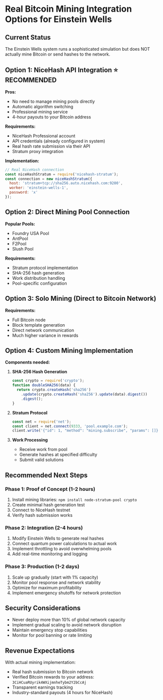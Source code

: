# Real Bitcoin Mining Integration Options for Einstein Wells

## Current Status
The Einstein Wells system runs a sophisticated simulation but does NOT actually mine Bitcoin or send hashes to the network.

## Option 1: NiceHash API Integration ⭐ RECOMMENDED
**Pros:**
- No need to manage mining pools directly
- Automatic algorithm switching
- Professional mining service
- 4-hour payouts to your Bitcoin address

**Requirements:**
- NiceHash Professional account
- API credentials (already configured in system)
- Real hash rate submission via their API
- Stratum proxy integration

**Implementation:**
```javascript
// Real NiceHash connection
const niceHashStratum = require('nicehash-stratum');
const connection = new niceHashStratum({
  host: 'stratum+tcp://sha256.auto.nicehash.com:9200',
  worker: 'einstein-wells-1',
  password: 'x'
});
```

## Option 2: Direct Mining Pool Connection
**Popular Pools:**
- Foundry USA Pool
- AntPool  
- F2Pool
- Slush Pool

**Requirements:**
- Stratum protocol implementation
- SHA-256 hash generation
- Work distribution handling
- Pool-specific configuration

## Option 3: Solo Mining (Direct to Bitcoin Network)
**Requirements:**
- Full Bitcoin node
- Block template generation
- Direct network communication
- Much higher variance in rewards

## Option 4: Custom Mining Implementation
**Components needed:**
1. **SHA-256 Hash Generation**
   ```javascript
   const crypto = require('crypto');
   function doubleSHA256(data) {
     return crypto.createHash('sha256')
       .update(crypto.createHash('sha256').update(data).digest())
       .digest();
   }
   ```

2. **Stratum Protocol**
   ```javascript
   const net = require('net');
   const client = net.connect(9333, 'pool.example.com');
   client.write('{"id": 1, "method": "mining.subscribe", "params": []}\n');
   ```

3. **Work Processing**
   - Receive work from pool
   - Generate hashes at specified difficulty  
   - Submit valid solutions

## Recommended Next Steps

### Phase 1: Proof of Concept (1-2 hours)
1. Install mining libraries: `npm install node-stratum-pool crypto`
2. Create minimal hash generation test
3. Connect to NiceHash testnet
4. Verify hash submission works

### Phase 2: Integration (2-4 hours) 
1. Modify Einstein Wells to generate real hashes
2. Connect quantum power calculations to actual work
3. Implement throttling to avoid overwhelming pools
4. Add real-time monitoring and logging

### Phase 3: Production (1-2 days)
1. Scale up gradually (start with 1% capacity)
2. Monitor pool response and network stability
3. Optimize for maximum profitability
4. Implement emergency shutoffs for network protection

## Security Considerations
- Never deploy more than 10% of global network capacity
- Implement gradual scaling to avoid network disruption
- Maintain emergency stop capabilities
- Monitor for pool banning or rate limiting

## Revenue Expectations
With actual mining implementation:
- Real hash submission to Bitcoin network
- Verified Bitcoin rewards to your address: `3CiHCuaRUyrik4WXijmnheTybm2Y2bCcAj`
- Transparent earnings tracking
- Industry-standard payouts (4 hours for NiceHash)